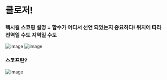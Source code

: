 # 클로저!
### 렉시컬 스코핑 설명 = 함수가 어디서 선언 되었는지 중요하다! 위치에 따라 전역일 수도 지역일 수도
![image](https://user-images.githubusercontent.com/85022962/125368129-8df20900-e3b4-11eb-9af7-86a835ef6432.png)
![image](https://user-images.githubusercontent.com/85022962/125368345-00fb7f80-e3b5-11eb-9ae0-c91c05925688.png)


### 스코프란?
![image](https://user-images.githubusercontent.com/85022962/125368850-1a50fb80-e3b6-11eb-9eae-0757fe8ecacf.png)
